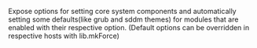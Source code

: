 Expose options for setting core system components and
automatically setting some defaults(like grub and sddm themes)
for modules that are enabled with their respective option.
(Default options can be overridden in respective hosts with lib.mkForce)
